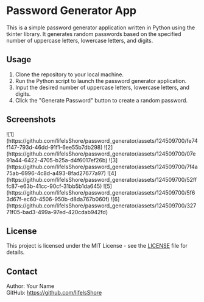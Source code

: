 <h1>Password Generator App</h1>
<p>This is a simple password generator application written in Python using the tkinter library. It generates random passwords based on the specified number of uppercase letters, lowercase letters, and digits.</p>

<h2>Usage</h2>
<ol>
<li>Clone the repository to your local machine.</li>
<li>Run the Python script to launch the password generator application.</li>
<li>Input the desired number of uppercase letters, lowercase letters, and digits.</li>
<li>Click the "Generate Password" button to create a random password.</li>
</ol>

<h2>Screenshots</h2>
![1](https://github.com/lifeIsShore/password_generator/assets/124509700/fe74f147-793d-46dd-91f1-6ee55b7db298)
![2](https://github.com/lifeIsShore/password_generator/assets/124509700/07e91a44-6422-4705-b25a-d4f6017ef26b)
![3](https://github.com/lifeIsShore/password_generator/assets/124509700/7f4a75ab-6996-4c8d-a493-8fad27677a97)
![4](https://github.com/lifeIsShore/password_generator/assets/124509700/52fffc87-e63b-41cc-90cf-31bb5b1da645)
![5](https://github.com/lifeIsShore/password_generator/assets/124509700/5f63d67f-ec60-4506-950b-d8da767b060f)
![6](https://github.com/lifeIsShore/password_generator/assets/124509700/32771f05-bad3-499a-97ed-420cdab942fd)

<h2>License</h2>
<p>This project is licensed under the MIT License - see the <a href="LICENSE">LICENSE</a> file for details.</p>

<h2>Contact</h2>
<p>Author: Your Name<br>
GitHub: <a href="https://github.com/lifeIsShore">https://github.com/lifeIsShore</a></p>
